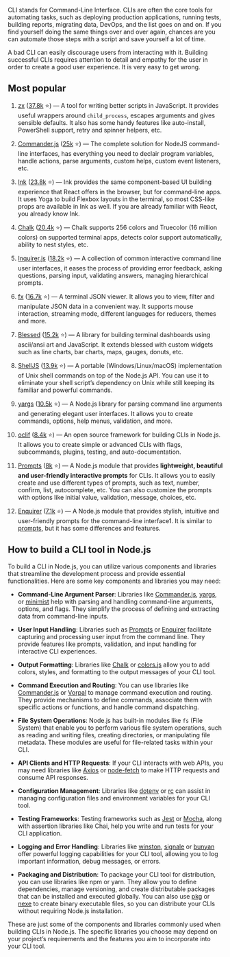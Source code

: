 CLI stands for Command-Line Interface. CLIs are often the core tools for automating tasks, such as deploying production applications, running tests, building reports, migrating data, DevOps, and the list goes on and on. If you find yourself doing the same things over and over again, chances are you can automate those steps with a script and save yourself a lot of time.

A bad CLI can easily discourage users from interacting with it. Building successful CLIs requires attention to detail and empathy for the user in order to create a good user experience. It is very easy to get wrong.

## Most popular

1.  [zx](https://github.com/google/zx) ([37.8k](https://github.com/google/zx) ⭐) — A tool for writing better scripts in JavaScript. It provides useful wrappers around `child_process`, escapes arguments and gives sensible defaults. It also has some handy features like auto-install, PowerShell support, retry and spinner helpers, etc.
    
2.  [Commander.js](https://github.com/tj/commander.js) ([25k](https://github.com/tj/commander.js) ⭐) — The complete solution for NodeJS command-line interfaces, has everything you need to declair program variables, handle actions, parse arguments, custom helps, custom event listeners, etc.
    
3.  [Ink](https://github.com/vadimdemedes/ink) ([23.8k](https://github.com/vadimdemedes/ink) ⭐) — Ink provides the same component-based UI building experience that React offers in the browser, but for command-line apps. It uses Yoga to build Flexbox layouts in the terminal, so most CSS-like props are available in Ink as well. If you are already familiar with React, you already know Ink.
    
4.  [Chalk](https://github.com/chalk/chalk) ([20.4k](https://github.com/chalk/chalk) ⭐) — Chalk supports 256 colors and Truecolor (16 million colors) on supported terminal apps, detects color support automatically, ability to nest styles, etc.
    
5.  [Inquirer.js](https://github.com/SBoudrias/Inquirer.js) ([18.2k](https://github.com/SBoudrias/Inquirer.js) ⭐) — A collection of common interactive command line user interfaces, it eases the process of providing error feedback, asking questions, parsing input, validating answers, managing hierarchical prompts.
    
6.  [fx](https://github.com/antonmedv/fx) ([16.7k](https://github.com/antonmedv/fx) ⭐) — A terminal JSON viewer. It allows you to view, filter and manipulate JSON data in a convenient way. It supports mouse interaction, streaming mode, different languages for reducers, themes and more.
    
7.  [Blessed](https://github.com/yaronn/blessed-contrib) ([15.2k](https://github.com/yaronn/blessed-contrib) ⭐) — A library for building terminal dashboards using ascii/ansi art and JavaScript. It extends blessed with custom widgets such as line charts, bar charts, maps, gauges, donuts, etc.
    
8.  [ShellJS](https://documentup.com/shelljs/shelljs) ([13.9k](https://github.com/shelljs/shelljs) ⭐) — A portable (Windows/Linux/macOS) implementation of Unix shell commands on top of the Node.js API. You can use it to eliminate your shell script’s dependency on Unix while still keeping its familiar and powerful commands.
    
9.  [yargs](https://yargs.js.org/) ([10.5k](https://github.com/yargs/yargs) ⭐) — A Node.js library for parsing command line arguments and generating elegant user interfaces. It allows you to create commands, options, help menus, validation, and more.
    
10.  [oclif](https://oclif.io/) ([8.4k](https://github.com/oclif/oclif) ⭐) — An open source framework for building CLIs in Node.js. It allows you to create simple or advanced CLIs with flags, subcommands, plugins, testing, and auto-documentation.
    
11.  [Prompts](https://github.com/terkelg/prompts) ([8k](https://github.com/terkelg/prompts) ⭐) — A Node.js module that provides **lightweight, beautiful and user-friendly interactive prompts** for CLIs. It allows you to easily create and use different types of prompts, such as text, number, confirm, list, autocomplete, etc. You can also customize the prompts with options like initial value, validation, message, choices, etc.
    
12.  [Enquirer](https://github.com/enquirer/enquirer) ([7.1k](https://github.com/enquirer/enquirer) ⭐) — A Node.js module that provides stylish, intuitive and user-friendly prompts for the command-line interface1. It is similar to [prompts](https://github.com/terkelg/prompts), but it has some differences and features.
    

## How to build a CLI tool in Node.js

To build a CLI in Node.js, you can utilize various components and libraries that streamline the development process and provide essential functionalities. Here are some key components and libraries you may need:

-   **Command-Line Argument Parser**: Libraries like [Commander.js](https://github.com/tj/commander.js), [yargs](https://github.com/yargs/yargs), or [minimist](https://github.com/minimistjs/minimist) help with parsing and handling command-line arguments, options, and flags. They simplify the process of defining and extracting data from command-line inputs.
    
-   **User Input Handling**: Libraries such as [Prompts](https://github.com/terkelg/prompts) or [Enquirer](https://github.com/enquirer/enquirer) facilitate capturing and processing user input from the command line. They provide features like prompts, validation, and input handling for interactive CLI experiences.
    
-   **Output Formatting**: Libraries like [Chalk](https://github.com/chalk/chalk) or [colors.js](https://github.com/Marak/colors.js) allow you to add colors, styles, and formatting to the output messages of your CLI tool.
    
-   **Command Execution and Routing**: You can use libraries like [Commander.js](https://github.com/tj/commander.js) or [Vorpal](https://github.com/dthree/vorpal) to manage command execution and routing. They provide mechanisms to define commands, associate them with specific actions or functions, and handle command dispatching.
    
-   **File System Operations**: Node.js has built-in modules like `fs` (File System) that enable you to perform various file system operations, such as reading and writing files, creating directories, or manipulating file metadata. These modules are useful for file-related tasks within your CLI.
    
-   **API Clients and HTTP Requests**: If your CLI interacts with web APIs, you may need libraries like [Axios](https://github.com/axios/axios) or [node-fetch](https://github.com/node-fetch/node-fetch) to make HTTP requests and consume API responses.
    
-   **Configuration Management**: Libraries like [dotenv](https://github.com/motdotla/dotenv) or [rc](https://github.com/dominictarr/rc) can assist in managing configuration files and environment variables for your CLI tool.
    
-   **Testing Frameworks**: Testing frameworks such as [Jest](https://github.com/jestjs/jest) or [Mocha](https://github.com/mochajs/mocha), along with assertion libraries like Chai, help you write and run tests for your CLI application.
    
-   **Logging and Error Handling**: Libraries like [winston](https://github.com/winstonjs/winston), [signale](https://github.com/klaudiosinani/signale) or [bunyan](https://github.com/trentm/node-bunyan) offer powerful logging capabilities for your CLI tool, allowing you to log important information, debug messages, or errors.
    
-   **Packaging and Distribution**: To package your CLI tool for distribution, you can use libraries like npm or yarn. They allow you to define dependencies, manage versioning, and create distributable packages that can be installed and executed globally. You can also use [pkg](https://github.com/vercel/pkg) or [nexe](https://github.com/nexe/nexe) to create binary executable files, so you can distribute your CLIs without requiring Node.js installation.
    

These are just some of the components and libraries commonly used when building CLIs in Node.js. The specific libraries you choose may depend on your project’s requirements and the features you aim to incorporate into your CLI tool.